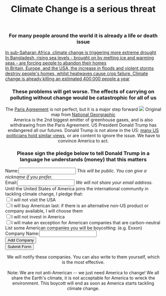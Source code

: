 
<div class="col-md-12">
	<center>
		<H1><span class="emphasis">Climate Change</span> is a serious threat</H1>
		<br>
		<H3>For many people around the world it is already a <span class="emphasis">life</span> or <span class="emphasis">death</span> issue</H3>
	</center>
</div>

<div class="col-md-12">
	<div class="col-md-offset-2 col-md-8">
		<div class="col-md-4 no-url-style justified">
			<a href="https://www.theguardian.com/global-development/2015/nov/23/somaliland-climate-change-drought-cyclones-life-or-death-challenge" class="no-url-style">
				In sub-Saharan Africa, climate change is triggering more extreme drought
			</a>
		</div>
		<div class="col-md-4 no-url-style justified">
			<a href="https://www.theguardian.com/global-development/2017/jan/20/bangladesh-struggles-turn-tide-climate-change-sea-levels-rise-coxs-bazar" class="no-url-style">
				In Bangladesh, rising sea levels - brought on by melting ice and warming seas - are forcing people to abandon their homes
			</a>
		</div>
		<div class="col-md-4 no-url-style justified">
			<a href="http://daraint.org/wp-content/uploads/2012/09/EXECUTIVE-AND-TECHNICAL-SUMMARY.pdf" class="no-url-style">
				In Britain, Europe, and the USA, the increase in floods and violent storms destroy people's homes, whilst heatwaves cause crop failure. Climate change is already killing an estimated 400,000 people a year
			</a>
		</div>
	</div>
</div>
<div class="col-md-12">
	<center>
		<H3>
			<span class="emphasis">These problems will get worse.</span> The effects of carrying on polluting without change would be catastrophic <span class="emphasis">for all of us</span>
		</H3>
	</center>
</div>
<div class="col-md-12">
	<div class="col-md-offset-2 col-md-8">
		<center>
			The <a href="http://unfccc.int/paris_agreement/items/9485.php">Paris Agreement</a> is not perfect, but it is a major step forward
			<img src="img/map-paris-agreement.png">
			<span class="muted">Original map from <a href="http://news.nationalgeographic.com/2017/06/climate-change-paris-agreement-map/" class="no-url-style">National Georgraphic</a></span>
		</center>
	</div>
</div>
<div class="col-md-12">
	<div class="col-md-offset-2 col-md-8">
		<center>
			America is the 2nd biggest emitter of greenhouse gases, and is also withdrawing from the Paris Agreement. US President <span class="emphasis">Donald Trump has endangered all our futures.</span> Donald Trump is not alone in the US: <a href="https://www.ofa.us/climate-change-deniers/#/">many US politicians hold similar views</a>, or are content to ignore the issue. <span class="emphasis">We have to convince America to act.</span>
		</center>
	</div>
</div>
<div class="col-md-12">
	<div class="col-md-offset-2 col-md-8">
		<center>
			<H3>Please sign the pledge below to tell Donald Trump in a language he understands (money) that this matters</H3>
		</center>
	</div>
	<div class="col-md-offset-2 col-md-8">
		<form id="pledgeForm" method='GET'>
			<label for='nameField'>Name:</label><input type='text' id='nameField'>
			<i>This will be public. You can give a nickname if you prefer.</i>
			<br>
			<label for='emailField'>Email:</label><input type='text' id='emailField'>
			<i>We will not share your email address.</i>
			<br>
			Until the United States of America joins the international community in tackling climate change, I pledge that:
			<br>
			<input type="checkbox" value="visit">I will not visit the USA<br>
			<input type="checkbox" value="buy-goods">I will buy American last: if there is an alternative non-US product or company available, I will choose them<br>
			<input type="checkbox" value="invest">I will not invest in America<br>
			<input type="checkbox" value="carbon-neutral">I will make an exception for American companies that are carbon-neutral<br>
			List some American companies you will be boycotting: (e.g. Exxon)
			<div id="pledgeFormDiv">
				<label for="company_0">Company Name:</label><input type='text' id='company_0'>
				<div id="additionalCompanies">
				</div>
				<input id='addCompanyNameButton' type='button' value='Add Company'>
				<br>
				<input type='submit' value='Submit Form'>
			</div>
		</form>
	</div>
</div>
<div class="col-md-12">
	<div class="col-md-offset-3 col-md-6">
		<center>
			We will notify these companies. You can also write to them yourself, which is the most effective.
		</center>
		<br>
		<center>
			Note: We are not anti-American -- we just need America to change! We all share the Earth's climate, it is not acceptable for America to wreck the environment. This boycott will end as soon as America starts tackling climate change.
		</center>
	</div>
</div>